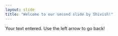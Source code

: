 ```yaml
---
layout: slide
title: "Welcome to our second slide by Shivish!"
---
```

Your text entered.
Use the left arrow to go back!
